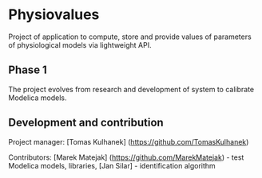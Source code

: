 Physiovalues
============

Project of application to compute, store and provide values of parameters of physiological models via lightweight API. 

## Phase 1

The project evolves from research and development of system to calibrate Modelica models.


## Development and contribution

Project manager: [Tomas Kulhanek] (https://github.com/TomasKulhanek)

Contributors: [Marek Matejak] (https://github.com/MarekMatejak) - test Modelica models, libraries, [Jan Silar] - identification algorithm


